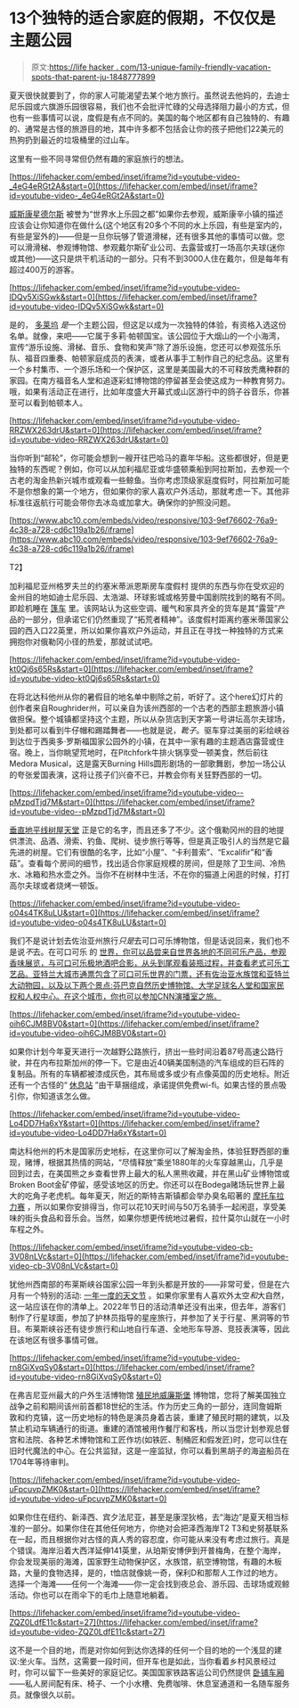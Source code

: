# 13个独特的适合家庭的假期，不仅仅是主题公园

> 原文:[https://life hacker . com/13-unique-family-friendly-vacation-spots-that-parent-ju-1848777899](https://lifehacker.com/13-unique-family-friendly-vacation-spots-that-arent-ju-1848777899)

夏天很快就要到了，你的家人可能渴望去某个地方旅行。虽然说去他妈的，去迪士尼乐园或六旗游乐园很容易，我们也不会批评忙碌的父母选择阻力最小的方式，但也有一些事情可以说，度假是有点不同的。美国的每个地区都有自己独特的、有趣的、通常是古怪的旅游目的地，其中许多都不包括会让你的孩子把他们22美元的热狗扔到最近的垃圾桶里的过山车。

这里有一些不同寻常但仍然有趣的家庭旅行的想法。

 [https://lifehacker.com/embed/inset/iframe?id=youtube-video-_4eG4eRGt2A&start=0](https://lifehacker.com/embed/inset/iframe?id=youtube-video-_4eG4eRGt2A&start=0) 

[威斯康星德尔斯](https://www.wisdells.com/) 被誉为“世界水上乐园之都”如果你去参观，威斯康辛小镇的描述应该会让你知道你在做什么(这个地区有20多个不同的水上乐园，有些是室内的，有些是室外的)——但是一旦你玩够了管道滑梯，还有很多其他的事情可以做。您可以滑滑梯、参观博物馆、参观戴尔斯矿业公司、去露营或打一场高尔夫球(迷你或其他)——这只是烘干机活动的一部分。只有不到3000人住在戴尔，但是每年有超过400万的游客。

 [https://lifehacker.com/embed/inset/iframe?id=youtube-video-lDQv5XiSGwk&start=0](https://lifehacker.com/embed/inset/iframe?id=youtube-video-lDQv5XiSGwk&start=0) 

是的， [多莱坞](https://www.dollywood.com/) *是*一个主题公园，但这足以成为一次独特的体验，有资格入选这份名单。就像，来吧——它属于多莉·帕顿国宝。该公园位于大烟山的一个小海湾，宣传“游乐设施、滑梯、音乐、食物和笑声”除了游乐设施，您还可以参观弦乐乐队、福音四重奏、帕顿家庭成员的表演，或者从事手工制作自己的纪念品。这里有一个乡村集市、一个游乐场和一个保护区，这里是美国最大的不可释放秃鹰种群的家园。在南方福音名人堂和追逐彩虹博物馆的停留甚至会使这成为一种教育努力。哦，如果有活动正在进行，比如年度盛大开幕式或山区游行中的鸽子谷音乐，你甚至可以看到帕顿本人。

 [https://lifehacker.com/embed/inset/iframe?id=youtube-video-RRZWX263drU&start=0](https://lifehacker.com/embed/inset/iframe?id=youtube-video-RRZWX263drU&start=0) 

当你听到“邮轮”，你可能会想到一艘开往巴哈马的嘉年华船。这些都很好，但是更独特的东西呢？例如，你可以从加利福尼亚或华盛顿乘船到阿拉斯加，去参观一个古老的淘金热新兴城市或观看一些鲸鱼。当你考虑顶级家庭度假时，阿拉斯加可能不是你想象的第一个地方，但如果你的家人喜欢户外活动，那就考虑一下。其他非标准往返航行可能会带你去冰岛或加拿大。确保你的护照没问题。

[https://www.abc10.com/embeds/video/responsive/103-9ef76602-76a9-4c38-a728-cd6c119a1b26/iframe](https://www.abc10.com/embeds/video/responsive/103-9ef76602-76a9-4c38-a728-cd6c119a1b26/iframe)

T2】

加利福尼亚州格罗夫兰的约塞米蒂派恩斯房车度假村 提供的东西与你在受欢迎的金州目的地如迪士尼乐园、太浩湖、环球影城或格劳曼中国剧院找到的略有不同。即趁机睡在 [篷车](https://yosemitepinesrv.com/glamping/conestoga-wagon-2/) 里。该网站认为这些空调、暖气和家具齐全的货车是其“露营”产品的一部分，但承诺它们仍然重现了“拓荒者精神”。该度假村距离约塞米蒂国家公园的西入口22英里，所以如果你喜欢户外运动，并且正在寻找一种独特的方式来拥抱你对俄勒冈小径的热爱，那就试试吧。

 [https://lifehacker.com/embed/inset/iframe?id=youtube-video-kt0Qj6s65Rs&start=0](https://lifehacker.com/embed/inset/iframe?id=youtube-video-kt0Qj6s65Rs&start=0) 

在将北达科他州从你的暑假目的地名单中剔除之前，听好了。这个here幻灯片的创作者来自Roughrider州，可以亲自为该州西部的一个古老的西部主题旅游小镇做担保。整个城镇都坚持这个主题，所以从杂货店到天字第一号讲坛高尔夫球场，到处都可以看到牛仔帽和踢踏舞者——也就是说，*靴子*。驱车穿过美丽的彩绘峡谷到达位于西奥多·罗斯福国家公园外的小镇，在其中一家有趣的主题酒店露营或住宿。晚上，当你眺望荒地时，在Pitchfork牛排火锅享受一顿美食，然后前往Medora Musical，这是露天Burning Hills圆形剧场的一部歌舞剧，参加一场公认的夸张爱国表演，这将让孩子们兴奋不已，并教会你有关狂野西部的一切。

 [https://lifehacker.com/embed/inset/iframe?id=youtube-video--pMzpdTjd7M&start=0](https://lifehacker.com/embed/inset/iframe?id=youtube-video--pMzpdTjd7M&start=0) 

[垂直地平线树屋天堂](https://www.treehouseparadise.com/) 正是它的名字，而且还多了不少。这个俄勒冈州的目的地提供漂流、品酒、滑索、钓鱼、爬树、徒步旅行等等，但是真正吸引人的当然是它最先进的树屋。它们有很酷的名字，比如“小屋”、“卡利普索”、“Excalifir”和“香菇”。查看每个房间的细节，找出适合你家庭规模的房间，但是除了卫生间、冷热水、冰箱和热水壶之外。当你不在树林中生活，不在你的猫道上闲逛的时候，打打高尔夫球或者烧烤一顿饭。

 [https://lifehacker.com/embed/inset/iframe?id=youtube-video-o04s4TK8uLU&start=0](https://lifehacker.com/embed/inset/iframe?id=youtube-video-o04s4TK8uLU&start=0) 

我们不是说计划去佐治亚州旅行*只是*去可口可乐博物馆，但是话说回来，我们也不是说*不*去。在可口可乐 的 [世界，你可以品尝来自世界各地的不同可乐产品，参观香味展览，与可口可乐极地酒吧合影，从头到尾观看装瓶过程，并查看老式可乐工艺品。亚特兰大城市通票包含了可口可乐世界的门票，还有佐治亚水族馆和亚特兰大动物园，以及以下两个景点:芬巴克自然历史博物馆、大学足球名人堂和国家民权和人权中心。在这个城市，你也可以参加CNN演播室之旅。](https://www.worldofcoca-cola.com/)

 [https://lifehacker.com/embed/inset/iframe?id=youtube-video-oih6CJM8BV0&start=0](https://lifehacker.com/embed/inset/iframe?id=youtube-video-oih6CJM8BV0&start=0) 

如果你计划今年夏天进行一次越野公路旅行，挤出一些时间沿着87号高速公路行驶，并在内布拉斯加州的停一下。它是由近40辆美国制造的汽车组成的巨石阵的复制品。所有的车辆都被漆成灰色，其布局或多或少有点像英国的历史地标。附近还有一个古怪的“ [休息站](https://www.roadsideamerica.com/tip/838) ”由干草捆组成，承诺提供免费wi-fi。如果古怪的景点吸引你，你知道该怎么做。

 [https://lifehacker.com/embed/inset/iframe?id=youtube-video-Lo4DD7Ha6xY&start=0](https://lifehacker.com/embed/inset/iframe?id=youtube-video-Lo4DD7Ha6xY&start=0) 

南达科他州的朽木是国家历史地标，在这里你可以了解淘金热，体验狂野西部的重现，赌博，根据其热情的网站，“尽情释放”乘坐1880年的火车穿越黑山，几乎是回到过去，在美国熊之乡查看世界上最大的私人黑熊收藏，并在黑山矿业博物馆或Broken Boot金矿停留，感受该地区的历史。你还可以在Bodega赌场玩世界上最大的吃角子老虎机。每年夏天，附近的斯特吉斯镇都会举办臭名昭著的 [摩托车拉力赛](https://www.sturgismotorcyclerally.com/) ，所以如果你安排得当，你可以花10天时间与50万名骑手一起闲逛，享受美味的街头食品和音乐会。当然，如果你想更传统地过暑假，拉什莫尔山就在一小时车程之外。

 [https://lifehacker.com/embed/inset/iframe?id=youtube-video-cb-3V08nLVc&start=0](https://lifehacker.com/embed/inset/iframe?id=youtube-video-cb-3V08nLVc&start=0) 

犹他州西南部的布莱斯峡谷国家公园一年到头都是开放的——非常可爱，但是在六月有一个特别的活动: [一年一度的天文节](https://www.nps.gov/brca/planyourvisit/astrofest.htm) 。如果你家里有人喜欢外太空*和*大自然，这一站应该在你的清单上。2022年节日的活动清单还没有出来，但去年，游客们制作了行星球面，参加了护林员指导的星座旅行，并参加了关于行星、黑洞等的节目。布莱斯峡谷还有徒步旅行和山地自行车道、全地形车导游、竞技表演等，因此在该地区有很多事情可做。

 [https://lifehacker.com/embed/inset/iframe?id=youtube-video-rn8GiXvqSy0&start=0](https://lifehacker.com/embed/inset/iframe?id=youtube-video-rn8GiXvqSy0&start=0) 

在弗吉尼亚州最大的户外生活博物馆 [殖民地威廉斯堡](https://www.colonialwilliamsburg.org/) 博物馆，您将了解美国独立战争之前和期间该州前首都18世纪的生活。作为历史三角的一部分，连同詹姆斯敦和约克镇，这一历史地标的特色是演员身着古装，重建了殖民时期的建筑，以及禁止机动车辆通行的街道。重建的酒馆被用作餐厅和客栈，所以当您计划参观总督宫和法院、各种艺术博物馆和工匠作坊(如铁匠、制桶匠和假发匠)时，您可以住在旧时代魔法的中心。在公共监狱，这是一座监狱，你可以看到黑胡子的海盗船员在1704年等待审判。

 [https://lifehacker.com/embed/inset/iframe?id=youtube-video-uFpcuvpZMK0&start=0](https://lifehacker.com/embed/inset/iframe?id=youtube-video-uFpcuvpZMK0&start=0) 

如果你住在纽约、新泽西、宾夕法尼亚，甚至是康涅狄格，去“海边”是夏天相当标准的一部分。如果你住在其他任何地方，你绝对会把泽西海岸T2 T3和史努基联系在一起，而且根据你对古怪的真人秀的容忍度，你可能从来没有考虑过旅行。真是个错误。海岸沿着大西洋延伸141英里，从珀斯安博伊到开普梅角，在整个海岸，你会发现美丽的海滩，国家野生动物保护区，水族馆，航空博物馆，有趣的木板路，大量的食物选择，是的，t恤店就像姚一奇，保利D和那帮人工作过的地方。选择一个海滩——任何一个海滩——你一定会找到夜总会、游乐园、击球场或观鲸活动。你也可以在雨伞下的毛巾上随意地躺着。

 [https://lifehacker.com/embed/inset/iframe?id=youtube-video-ZQZ0LdfE11c&start=27](https://lifehacker.com/embed/inset/iframe?id=youtube-video-ZQZ0LdfE11c&start=27) 

这不是一个目的地，而是对你如何到达你选择的任何一个目的地的一个浅显的建议:坐火车。当然，这需要一段时间，但开车也是如此，当你看着乡村风景经过时，你可以留下一些美好的家庭记忆。美国国家铁路客运公司仍然提供 [卧铺车厢](https://www.amtrak.com/sleeper-car-accommodations?cmp=pdsrch-LDT|Brand|Awareness|Exact-google&gclid=CjwKCAjwo8-SBhAlEiwAopc9WymmYjd-QR_moBAsKT7jqvB6cWjlqeNx8SXdPJP_QuLd1LrreVKCghoC6A8QAvD_BwE&gclsrc=aw.ds)——私人房间配有床、椅子、一个小水槽、免费咖啡、休息室通道和一名随车服务员。就像很久以前。